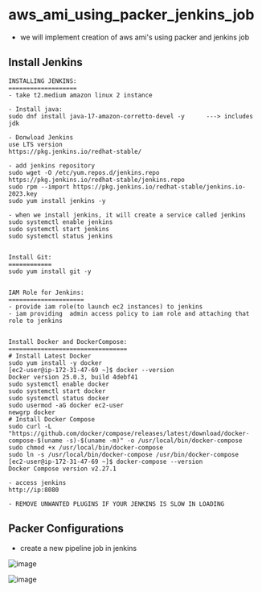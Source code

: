 # aws_ami_using_packer_jenkins_job

- we will implement creation of aws ami's using packer and jenkins job

## Install Jenkins

```
INSTALLING JENKINS:
===================
- take t2.medium amazon linux 2 instance

- Install java:
sudo dnf install java-17-amazon-corretto-devel -y      ---> includes jdk

- Donwload Jenkins
use LTS version
https://pkg.jenkins.io/redhat-stable/

- add jenkins repository
sudo wget -O /etc/yum.repos.d/jenkins.repo https://pkg.jenkins.io/redhat-stable/jenkins.repo
sudo rpm --import https://pkg.jenkins.io/redhat-stable/jenkins.io-2023.key
sudo yum install jenkins -y

- when we install jenkins, it will create a service called jenkins
sudo systemctl enable jenkins
sudo systemctl start jenkins
sudo systemctl status jenkins


Install Git:
============
sudo yum install git -y


IAM Role for Jenkins:
=====================
- provide iam role(to launch ec2 instances) to jenkins
- iam providing  admin access policy to iam role and attaching that role to jenkins


Install Docker and DockerCompose:
=================================
# Install Latest Docker
sudo yum install -y docker
[ec2-user@ip-172-31-47-69 ~]$ docker --version
Docker version 25.0.3, build 4debf41
sudo systemctl enable docker 
sudo systemctl start docker
sudo systemctl status docker
sudo usermod -aG docker ec2-user
newgrp docker
# Install Docker Compose
sudo curl -L "https://github.com/docker/compose/releases/latest/download/docker-compose-$(uname -s)-$(uname -m)" -o /usr/local/bin/docker-compose
sudo chmod +x /usr/local/bin/docker-compose
sudo ln -s /usr/local/bin/docker-compose /usr/bin/docker-compose
[ec2-user@ip-172-31-47-69 ~]$ docker-compose --version
Docker Compose version v2.27.1

- access jenkins
http://ip:8080

- REMOVE UNWANTED PLUGINS IF YOUR JENKINS IS SLOW IN LOADING 
```

## Packer Configurations

- create a new pipeline job in jenkins

![image](https://github.com/vijay2181/aws_ami_using_jenkins_packer/assets/66196388/34cdf0d8-e7fe-442d-a889-2ef7911ccc67)

![image](https://github.com/vijay2181/aws_ami_using_jenkins_packer/assets/66196388/ba04c7f3-81e3-47b4-b8d8-cba803e6194e)





